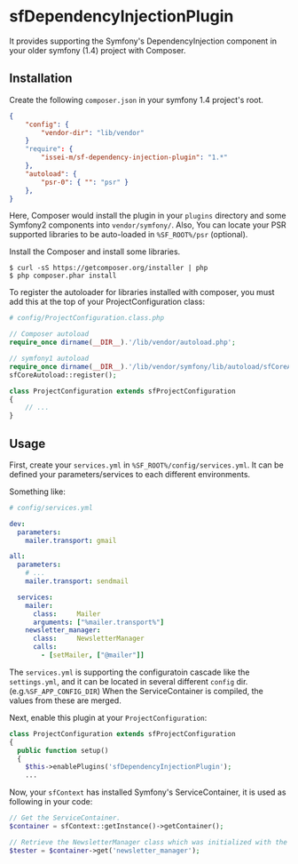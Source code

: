 sfDependencyInjectionPlugin
===========================

It provides supporting the Symfony's DependencyInjection component in your older symfony (1.4) project with Composer.

Installation
------------

Create the following `composer.json` in your symfony 1.4 project's root.

```json
{
    "config": {
        "vendor-dir": "lib/vendor"
    }
    "require": {
        "issei-m/sf-dependency-injection-plugin": "1.*"
    },
    "autoload": {
        "psr-0": { "": "psr" }
    },
}
```

Here, Composer would install the plugin in your `plugins` directory and some Symfony2 components into `vendor/symfony/`.
Also, You can locate your PSR supported libraries to be auto-loaded in `%SF_ROOT%/psr` (optional).

Install the Composer and install some libraries.

```
$ curl -sS https://getcomposer.org/installer | php
$ php composer.phar install
```

To register the autoloader for libraries installed with composer, you must add this at the top of your ProjectConfiguration class:

``` php
# config/ProjectConfiguration.class.php

// Composer autoload
require_once dirname(__DIR__).'/lib/vendor/autoload.php';

// symfony1 autoload
require_once dirname(__DIR__).'/lib/vendor/symfony/lib/autoload/sfCoreAutoload.class.php';
sfCoreAutoload::register();

class ProjectConfiguration extends sfProjectConfiguration
{
    // ...
}
```

Usage
-----

First, create your `services.yml` in `%SF_ROOT%/config/services.yml`. It can be defined your parameters/services to each different environments.

Something like:

```yaml
# config/services.yml

dev:
  parameters:
    mailer.transport: gmail

all:
  parameters:
    # ...
    mailer.transport: sendmail

  services:
    mailer:
      class:     Mailer
      arguments: ["%mailer.transport%"]
    newsletter_manager:
      class:     NewsletterManager
      calls:
        - [setMailer, ["@mailer"]]
```

The `services.yml` is supporting the configuratoin cascade like the `settings.yml`, and it can be located in several different `config` dir. (e.g.`%SF_APP_CONFIG_DIR`)
When the ServiceContainer is compiled, the values from these are merged.

Next, enable this plugin at your `ProjectConfiguration`:

```php
class ProjectConfiguration extends sfProjectConfiguration
{
  public function setup()
  {
    $this->enablePlugins('sfDependencyInjectionPlugin');
    ...
```

Now, your `sfContext` has installed Symfony's ServiceContainer, it is used as following in your code:

```php
// Get the ServiceContainer.
$container = sfContext::getInstance()->getContainer();

// Retrieve the NewsletterManager class which was initialized with the Mailer.
$tester = $container->get('newsletter_manager');
```
